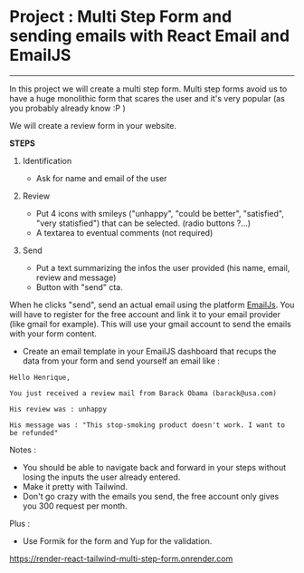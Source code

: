 # Project : Multi Step Form and sending emails with React Email and EmailJS

---

In this project we will create a multi step form. Multi step forms avoid us to have a huge monolithic form that scares the user and it's very popular (as you probably already know :P )

We will create a review form in your website.

**STEPS**

1. Identification

   - Ask for name and email of the user

2. Review

   - Put 4 icons with smileys ("unhappy", "could be better", "satisfied", "very statisfied") that can be selected. (radio buttons ?...)
   - A textarea to eventual comments (not required)

3. Send
   - Put a text summarizing the infos the user provided (his name, email, review and message)
   - Button with "send" cta.

When he clicks "send", send an actual email using the platform [EmailJs](https://www.emailjs.com/). You will have to register for the free account and link it to your email provider (like gmail for example). This will use your gmail account to send the emails with your form content.

- Create an email template in your EmailJS dashboard that recups the data from your form and send yourself an email like :

```
Hello Henrique,

You just received a review mail from Barack Obama (barack@usa.com)

His review was : unhappy

His message was : "This stop-smoking product doesn't work. I want to be refunded"
```

Notes :

- You should be able to navigate back and forward in your steps without losing the inputs the user already entered.
- Make it pretty with Tailwind.
- Don't go crazy with the emails you send, the free account only gives you 300 request per month.

Plus :

- Use Formik for the form and Yup for the validation.

https://render-react-tailwind-multi-step-form.onrender.com
